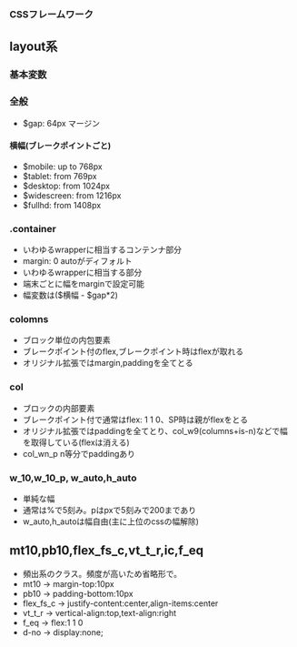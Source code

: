 ### CSSフレームワーク

## layout系

### 基本変数

### 全般

- $gap: 64px マージン

#### 横幅(ブレークポイントごと)

- $mobile: up to 768px
- $tablet: from 769px
- $desktop: from 1024px
- $widescreen: from 1216px
- $fullhd: from 1408px

### .container
- いわゆるwrapperに相当するコンテンナ部分
- margin: 0 autoがディフォルト
- いわゆるwrapperに相当する部分
- 端末ごとに幅をmarginで設定可能
- 幅変数は($横幅 - $gap*2)

### colomns

- ブロック単位の内包要素
- ブレークポイント付のflex,ブレークポイント時はflexが取れる
- オリジナル拡張ではmargin,paddingを全てとる

### col

- ブロックの内部要素
- ブレークポイント付で通常はflex: 1 1 0、SP時は親がflexをとる
- オリジナル拡張ではpaddingを全てとり、col_w9(columns+is-n)などで幅を取得している(flexは消える)
- col_wn_p n等分でpaddingあり

### w_10,w_10_p, w_auto,h_auto
- 単純な幅
- 通常は%で5刻み。pはpxで5刻みで200まであり
- w_auto,h_autoは幅自由(主に上位のcssの幅解除)

## mt10,pb10,flex_fs_c,vt_t_r,ic,f_eq
- 頻出系のクラス。頻度が高いため省略形で。
- mt10 → margin-top:10px
- pb10 → padding-bottom:10px
- flex_fs_c → justify-content:center,align-items:center
- vt_t_r → vertical-align:top,text-align:right
- f_eq → flex:1 1 0
- d-no → display:none;
